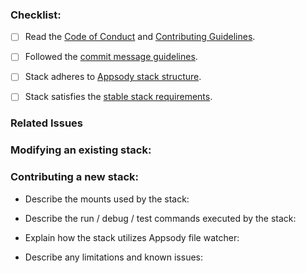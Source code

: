 ### Checklist:

- [ ] Read the [Code of Conduct](https://github.com/appsody/website/blob/master/CODE_OF_CONDUCT.md) and [Contributing Guidelines](https://github.com/appsody/website/blob/master/CONTRIBUTING.md).

- [ ] Followed the [commit message guidelines](https://github.com/appsody/website/blob/master/CONTRIBUTING.md#commit-message-guidelines).

- [ ] Stack adheres to [Appsody stack structure](https://github.com/appsody/website/blob/master/content/docs/stacks/stack-structure.md).

- [ ] Stack satisfies the [stable stack requirements](https://github.com/appsody/stacks/blob/master/TECHNICAL_REQUIREMENTS.md).


### Related Issues
<!-- e.g. Fixes #32, Related to #54, etc. -->


### Modifying an existing stack:
<!--- Describe your changes in detail -->


### Contributing a new stack:
<!--- Describe how the stack uses Appsody environment variables throughout the development lifecycle -->

- Describe the mounts used by the stack:

- Describe the run / debug / test commands executed by the stack:

- Explain how the stack utilizes Appsody file watcher:

- Describe any limitations and known issues:
